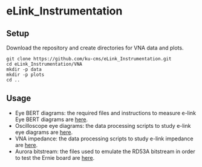 # eLink_Instrumentation

## Setup

Download the repository and create directories for VNA data and plots.
```
git clone https://github.com/ku-cms/eLink_Instrumentation.git
cd eLink_Instrumentation/VNA
mkdir -p data
mkdir -p plots
cd ..
```

## Usage

- Eye BERT diagrams: the required files and instructions to measure e-link Eye BERT diagrams are [here](https://github.com/ku-cms/eLink_Instrumentation/tree/main/EyeBERT).
- Oscilloscope eye diagrams: the data processing scripts to study e-link eye diagrams are [here](https://github.com/ku-cms/eLink_Instrumentation/tree/main/EyeDiagrams).
- VNA impedance: the data processing scripts to study e-link impedance are [here](https://github.com/ku-cms/eLink_Instrumentation/tree/main/VNA).
- Aurora bitstream: the files used to emulate the RD53A bitstream in order to test the Ernie board are [here](https://github.com/ku-cms/eLink_Instrumentation/tree/main/Aurora_bitstream).

